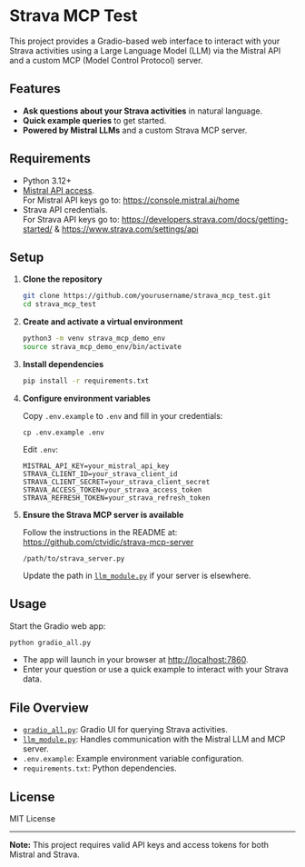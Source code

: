 # Strava MCP Test

This project provides a Gradio-based web interface to interact with your Strava activities using a Large Language Model (LLM) via the Mistral API and a custom MCP (Model Control Protocol) server.

## Features

- **Ask questions about your Strava activities** in natural language.
- **Quick example queries** to get started.
- **Powered by Mistral LLMs** and a custom Strava MCP server.

## Requirements

- Python 3.12+
- [Mistral API access](https://docs.mistral.ai/).  
   For Mistral API keys go to: https://console.mistral.ai/home
- Strava API credentials.  
   For Strava API keys go to: https://developers.strava.com/docs/getting-started/ & https://www.strava.com/settings/api

## Setup

1. **Clone the repository**

   ```sh
   git clone https://github.com/yourusername/strava_mcp_test.git
   cd strava_mcp_test
   ```

2. **Create and activate a virtual environment**

   ```sh
   python3 -m venv strava_mcp_demo_env
   source strava_mcp_demo_env/bin/activate
   ```

3. **Install dependencies**

   ```sh
   pip install -r requirements.txt
   ```

4. **Configure environment variables**

   Copy `.env.example` to `.env` and fill in your credentials:

   ```
   cp .env.example .env
   ```

   Edit `.env`:

   ```
   MISTRAL_API_KEY=your_mistral_api_key
   STRAVA_CLIENT_ID=your_strava_client_id
   STRAVA_CLIENT_SECRET=your_strava_client_secret
   STRAVA_ACCESS_TOKEN=your_strava_access_token
   STRAVA_REFRESH_TOKEN=your_strava_refresh_token
   ```

5. **Ensure the Strava MCP server is available**

   Follow the instructions in the README at: https://github.com/ctvidic/strava-mcp-server
   ```
   /path/to/strava_server.py
   ```
   Update the path in [`llm_module.py`](llm_module.py) if your server is elsewhere.

## Usage

Start the Gradio web app:

```sh
python gradio_all.py
```

- The app will launch in your browser at [http://localhost:7860](http://localhost:7860).
- Enter your question or use a quick example to interact with your Strava data.

## File Overview

- [`gradio_all.py`](gradio_all.py): Gradio UI for querying Strava activities.
- [`llm_module.py`](llm_module.py): Handles communication with the Mistral LLM and MCP server.
- `.env.example`: Example environment variable configuration.
- `requirements.txt`: Python dependencies.

## License

MIT License

---

**Note:** This project requires valid API keys and access tokens for both Mistral and Strava.
```
